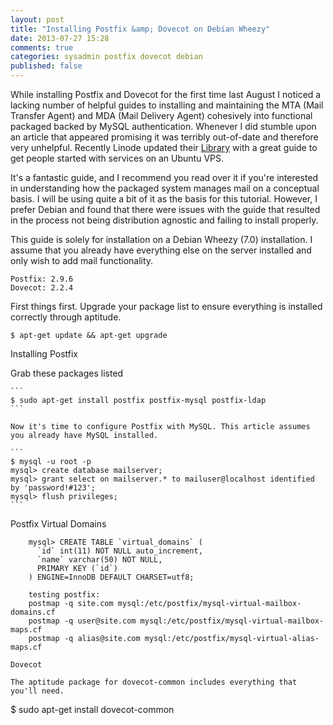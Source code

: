 ```yaml
---
layout: post
title: "Installing Postfix &amp; Dovecot on Debian Wheezy"
date: 2013-07-27 15:28
comments: true
categories: sysadmin postfix dovecot debian
published: false
---
```


While installing Postfix and Dovecot for the first time last August I noticed a lacking number of helpful guides to installing and maintaining the MTA (Mail Transfer Agent) and MDA (Mail Delivery Agent) cohesively into functional packaged backed by MySQL authentication. Whenever I did stumble upon an article that appeared promising it was terribly out-of-date and therefore very unhelpful. Recently Linode updated their [Library](https://library.linode.com/email/postfix/postfix2.9.6-dovecot2.0.19-mysql) with a great guide to get people started with services on an Ubuntu VPS.

It's a fantastic guide, and I recommend you read over it if you're interested in understanding how the packaged system manages mail on a conceptual basis. I will be using quite a bit of it as the basis for this tutorial. However, I prefer Debian and found that there were issues with the guide that resulted in the process not being distribution agnostic and failing to install properly.

This guide is solely for installation on a Debian Wheezy (7.0) installation. I assume that you already have everything else on the server installed and only wish to add mail functionality.


``` plain Current versions (07/24/13)
Postfix: 2.9.6
Dovecot: 2.2.4
```

First things first. Upgrade your package list to ensure everything is installed correctly through aptitude.

```
$ apt-get update && apt-get upgrade
```

Installing Postfix

Grab these packages listed

    ```
    $ sudo apt-get install postfix postfix-mysql postfix-ldap
    ```

    Now it's time to configure Postfix with MySQL. This article assumes you already have MySQL installed.

    ```
    $ mysql -u root -p
    mysql> create database mailserver;
    mysql> grant select on mailserver.* to mailuser@localhost identified by 'password!#123';
    mysql> flush privileges;
    ```

Postfix Virtual Domains

```
    mysql> CREATE TABLE `virtual_domains` (
      `id` int(11) NOT NULL auto_increment,
      `name` varchar(50) NOT NULL,
      PRIMARY KEY (`id`)
    ) ENGINE=InnoDB DEFAULT CHARSET=utf8;

    testing postfix:
    postmap -q site.com mysql:/etc/postfix/mysql-virtual-mailbox-domains.cf
    postmap -q user@site.com mysql:/etc/postfix/mysql-virtual-mailbox-maps.cf
    postmap -q alias@site.com mysql:/etc/postfix/mysql-virtual-alias-maps.cf

Dovecot

The aptitude package for dovecot-common includes everything that you'll need.

```
$ sudo apt-get install dovecot-common
```
